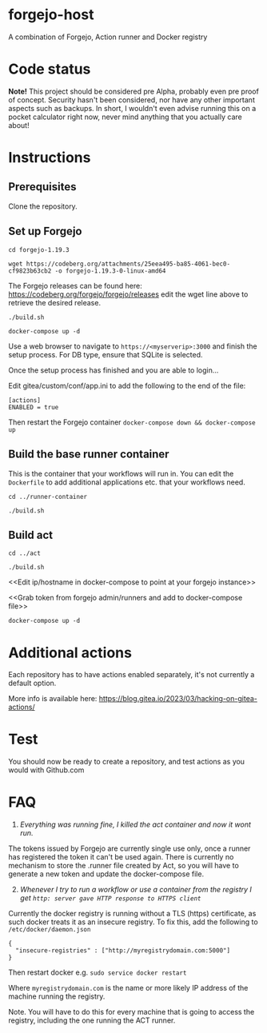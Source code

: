 # forgejo-host

A combination of Forgejo, Action runner and Docker registry

# Code status
**Note!** This project should be considered pre Alpha, probably even pre proof of concept. Security hasn't been considered, nor have any other important aspects such as backups. In short, I wouldn't even advise running this on a pocket calculator right now, never mind anything that you actually care about!

# Instructions
## Prerequisites
Clone the repository.

## Set up Forgejo
`cd forgejo-1.19.3`

`wget https://codeberg.org/attachments/25eea495-ba85-4061-bec0-cf9823b63cb2 -o forgejo-1.19.3-0-linux-amd64`

The Forgejo releases can be found here: https://codeberg.org/forgejo/forgejo/releases edit the wget line above to retrieve the desired release.

`./build.sh`

`docker-compose up -d`

Use a web browser to navigate to `https://<myserverip>:3000` and finish the setup process. For DB type, ensure that SQLite is selected.

Once the setup process has finished and you are able to login...

Edit gitea/custom/conf/app.ini to add the following to the end of the file:
```
[actions]
ENABLED = true
```
Then restart the Forgejo container `docker-compose down && docker-compose up`

## Build the base runner container

This is the container that your workflows will run in. You can edit the `Dockerfile` to add additional applications etc. that your workflows need.

`cd ../runner-container`

`./build.sh`

## Build act
`cd ../act`

`./build.sh`

<<Edit ip/hostname in docker-compose to point at your forgejo instance>>

<<Grab token from forgejo admin/runners and add to  docker-compose file>>

`docker-compose up -d`

# Additional actions

Each repository has to have actions enabled separately, it's not currently a default option.

More info is available here: https://blog.gitea.io/2023/03/hacking-on-gitea-actions/

# Test
You should now be ready to create a repository, and test actions as you would with Github.com

# FAQ
1. *Everything was running fine, I killed the act container and now it wont run.*

The tokens issued by Forgejo are currently single use only, once a runner has registered the token it can't be used again. There is currently no mechanism to store the .runner file created by Act, so you will have to generate a new token and update the docker-compose file.

2. *Whenever I try to run a workflow or use a container from the registry I get `http: server gave HTTP response to HTTPS client`*

Currently the docker registry is running without a TLS (https) certificate, as such docker treats it as an insecure registry. To fix this, add the following to `/etc/docker/daemon.json`
```
{
  "insecure-registries" : ["http://myregistrydomain.com:5000"]
}
```
Then restart docker e.g. `sudo service docker restart`

Where `myregistrydomain.com` is the name or more likely IP address of the machine running the registry.

Note. You will have to do this for every machine that is going to access the registry, including the one running the ACT runner.
